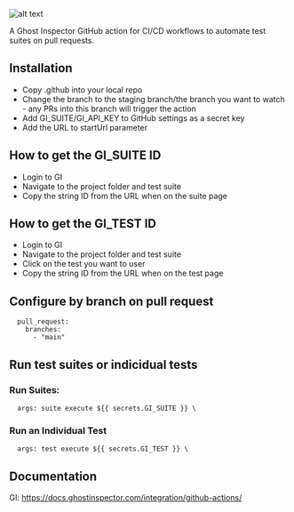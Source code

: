 ![alt text](https://dka575ofm4ao0.cloudfront.net/pages-transactional_logos/retina/25528/logo.png)

A Ghost Inspector GitHub action for CI/CD workflows to automate test suites on pull requests. 


## Installation
- Copy .github into your local repo 
- Change the branch to the staging branch/the branch you want to watch - any PRs into this branch will trigger the action
- Add GI_SUITE/GI_API_KEY to GitHub settings as a secret key
- Add the URL to startUrl parameter

## How to get the GI_SUITE ID
- Login to GI
- Navigate to the project folder and test suite
- Copy the string ID from the URL when on the suite page

## How to get the GI_TEST ID
- Login to GI
- Navigate to the project folder and test suite
- Click on the test you want to user
- Copy the string ID from the URL when on the test page

## Configure by branch on pull request
```
  pull_request:
    branches:
      - "main"
```

## Run test suites or indicidual tests
### Run Suites:
```
  args: suite execute ${{ secrets.GI_SUITE }} \
```

### Run an Individual Test
```
  args: test execute ${{ secrets.GI_TEST }} \
```

## Documentation
GI: https://docs.ghostinspector.com/integration/github-actions/ 
